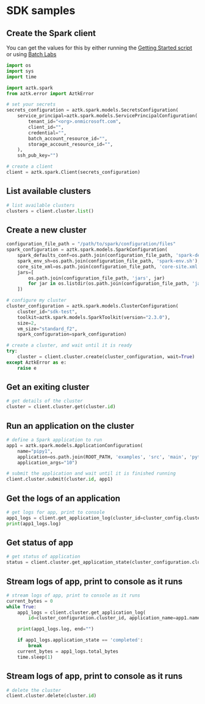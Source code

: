 # SDK samples

## Create the Spark client

You can get the values for this by either running the [Getting Started script](getting-started) or using [Batch Labs](https://github.com/Azure/BatchLabs)

```python
import os
import sys
import time

import aztk.spark
from aztk.error import AztkError

# set your secrets
secrets_configuration = aztk.spark.models.SecretsConfiguration(
    service_principal=aztk.spark.models.ServicePrincipalConfiguration(
        tenant_id="<org>.onmicrosoft.com",
        client_id="",
        credential="",
        batch_account_resource_id="",
        storage_account_resource_id="",
    ),
    ssh_pub_key="")

# create a client
client = aztk.spark.Client(secrets_configuration)
```


## List available clusters

```python
# list available clusters
clusters = client.cluster.list()
```

## Create a new cluster

```python
configuration_file_path = "/path/to/spark/configuration/files"
spark_configuration = aztk.spark.models.SparkConfiguration(
    spark_defaults_conf=os.path.join(configuration_file_path, 'spark-defaults.conf'),
    spark_env_sh=os.path.join(configuration_file_path, 'spark-env.sh'),
    core_site_xml=os.path.join(configuration_file_path, 'core-site.xml'),
    jars=[
        os.path.join(configuration_file_path, 'jars', jar)
        for jar in os.listdir(os.path.join(configuration_file_path, 'jars'))
    ])

# configure my cluster
cluster_configuration = aztk.spark.models.ClusterConfiguration(
    cluster_id="sdk-test",
    toolkit=aztk.spark.models.SparkToolkit(version="2.3.0"),
    size=2,
    vm_size="standard_f2",
    spark_configuration=spark_configuration)

# create a cluster, and wait until it is ready
try:
    cluster = client.cluster.create(cluster_configuration, wait=True)
except AztkError as e:
    raise e

```

## Get an exiting cluster
```python
# get details of the cluster
cluster = client.cluster.get(cluster.id)
```


## Run an application on the cluster
```python
# define a Spark application to run
app1 = aztk.spark.models.ApplicationConfiguration(
    name="pipy1",
    application=os.path.join(ROOT_PATH, 'examples', 'src', 'main', 'python', 'pi.py'),
    application_args="10")

# submit the application and wait until it is finished running
client.cluster.submit(cluster.id, app1)
```


## Get the logs of an application

```python
# get logs for app, print to console
app1_logs = client.get_application_log(cluster_id=cluster_config.cluster_id, application_name=app1.name)
print(app1_logs.log)
```

## Get status of app

```python
# get status of application
status = client.cluster.get_application_state(cluster_configuration.cluster_id, app1.name)
```

## Stream logs of app, print to console as it runs
```python
# stream logs of app, print to console as it runs
current_bytes = 0
while True:
    app1_logs = client.cluster.get_application_log(
        id=cluster_configuration.cluster_id, application_name=app1.name, tail=True, current_bytes=current_bytes)

    print(app1_logs.log, end="")

    if app1_logs.application_state == 'completed':
        break
    current_bytes = app1_logs.total_bytes
    time.sleep(1)
```
## Stream logs of app, print to console as it runs
```python
# delete the cluster
client.cluster.delete(cluster.id)
```
